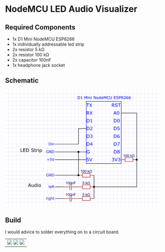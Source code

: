 # NodeMCU LED Audio Visualizer

## Required Components
 - 1x D1 Mini NodeMCU ESP8266
 - 1x individually addressable led strip
 - 2x resistor 5 kΩ
 - 2x resistor 100 kΩ
 - 2x capacitor 100nF
 - 1x headphone jack socket

## Schematic
![schematic](images/schematic.png)

## Build
I would advice to solder everything on to a circuit board.
<table>
    <tr>
        <td>
            <img width="280" src="images/board1.png">
            <img width="280" src="images/board2.png">
            <img width="280" src="images/board3.png">
        </td>
    </tr>
</table>